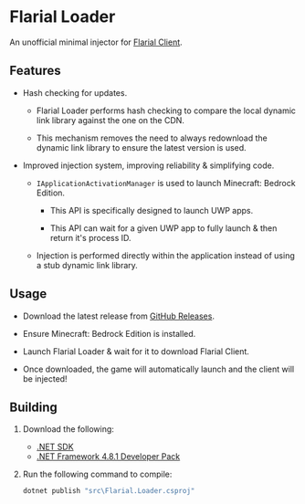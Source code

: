 # Flarial Loader
An unofficial minimal injector for [Flarial Client](https://github.com/flarialmc).

## Features

- Hash checking for updates.
  
  - Flarial Loader performs hash checking to compare the local dynamic link library against the one on the CDN.

  - This mechanism removes the need to always redownload the dynamic link library to ensure the latest version is used. 

- Improved injection system, improving reliability & simplifying code.

  - `IApplicationActivationManager` is used to launch Minecraft: Bedrock Edition.
     
     - This API is specifically designed to launch UWP apps.

     - This API can wait for a given UWP app to fully launch & then return it's process ID.

  - Injection is performed directly within the application instead of using a stub dynamic link library.

## Usage

- Download the latest release from [GitHub Releases](https://github.com/Aetopia/Flarial.Loader/releases/latest).

- Ensure Minecraft: Bedrock Edition is installed.

- Launch Flarial Loader & wait for it to download Flarial Client.

- Once downloaded, the game will automatically launch and the client will be injected!

## Building
1. Download the following:
    - [.NET SDK](https://dotnet.microsoft.com/en-us/download)
    - [.NET Framework 4.8.1 Developer Pack](https://dotnet.microsoft.com/en-us/download/dotnet-framework/thank-you/net481-developer-pack-offline-installer)

2. Run the following command to compile:

    ```cmd
    dotnet publish "src\Flarial.Loader.csproj"
    ```